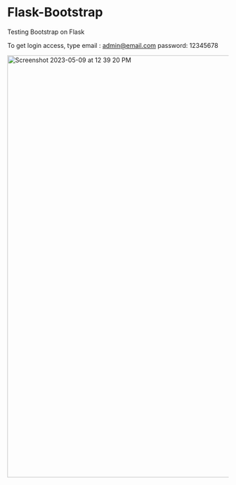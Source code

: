 # Flask-Bootstrap
Testing Bootstrap on Flask

To get login access, type 
email : admin@email.com
password: 12345678



<img width="958" alt="Screenshot 2023-05-09 at 12 39 20 PM" src="https://github.com/TonyNguyy/Flask-Bootstrap/assets/102321536/d62e6e0d-729e-46c4-8a99-61e6ba90efd1">

